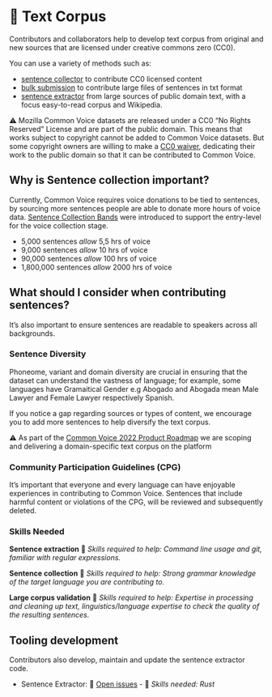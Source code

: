 # 📝 Text Corpus

Contributors and collaborators help to develop text corpus from original and new sources that are licensed under creative commons zero (CC0).

You can use a variety of methods such as:

* [sentence collector](https://commonvoice.mozilla.org/en/write) to contribute CC0 licensed content
* [bulk submission](https://commonvoice.mozilla.org/en/write) to contribute large files of sentences in txt format
* [sentence extractor](https://github.com/Common-Voice/cv-sentence-extractor) from large sources of public domain text, with a focus easy-to-read corpus and Wikipedia.

⚠️ Mozilla Common Voice datasets are released under a CC0 “No Rights Reserved” License and are part of the public domain. This means that works subject to copyright cannot be added to Common Voice datasets. But some copyright owners are willing to make a [CC0 waiver](https://common-voice.github.io/community-playbook/sub_pages/cc0waiver_process.html), dedicating their work to the public domain so that it can be contributed to Common Voice.

## Why is Sentence collection important?

Currently, Common Voice requires voice donations to be tied to sentences, by sourcing more sentences people are able to donate more hours of voice data. [Sentence Collection Bands](https://discourse.mozilla.org/t/share-your-views-nuancing-sentence-collection-requirements-new-sentence-collection-bands/93134) were introduced to support the entry-level for the voice collection stage.

* 5,000 sentences     _allow_     5,5 hrs of voice
* 9,000 sentences     _allow_     10 hrs of voice
* 90,000 sentences    _allow_     100 hrs of voice
* 1,800,000 sentences _allow_     2000 hrs of voice

## What should I consider when contributing sentences?

It’s also important to ensure sentences are readable to speakers across all backgrounds.

### Sentence Diversity

Phoneome, variant and domain diversity are crucial in ensuring that the dataset can understand the vastness of language; for example, some languages have Gramaitical Gender e.g Abogado and Abogada mean Male Lawyer and Female Lawyer respectively Spanish.

If you notice a gap regarding sources or types of content, we encourage you to add more sentences to help diversify the text corpus.

⚠️ As part of the [Common Voice 2022 Product Roadmap](https://docs.google.com/spreadsheets/d/137YOs41kbzXyai6_Kn_lu08EHAziPt4ioPUkuSFSSTc/edit?usp=sharing) we are scoping and delivering a domain-specific text corpus on the platform

### Community Participation Guidelines (CPG)

It’s important that everyone and every language can have enjoyable experiences in contributing to Common Voice. Sentences that include harmful content or violations of the CPG, will be reviewed and subsequently deleted.

### Skills Needed

**Sentence extraction**
🔨 _Skills required to help: Command line usage and git, familiar with regular expressions._

**Sentence collection**
🔨 _Skills required to help: Strong grammar knowledge of the target language you are contributing to._

**Large corpus validation**
🔨 _Skills required to help: Expertise in processing and cleaning up text, linguistics/language expertise to check the quality of the resulting sentences._

## Tooling development

Contributors also develop, maintain and update the sentence extractor code.

* Sentence Extractor: 🐞 [Open issues](https://github.com/Common-Voice/cv-sentence-extractor/projects/1?fullscreen=true) - 🔨 _Skills needed: Rust_
